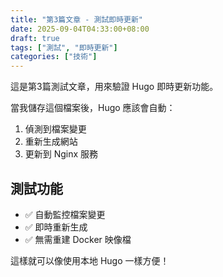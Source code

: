 ```yaml
---
title: "第3篇文章 - 測試即時更新"
date: 2025-09-04T04:33:00+08:00
draft: true
tags: ["測試", "即時更新"]
categories: ["技術"]
---
```


這是第3篇測試文章，用來驗證 Hugo 即時更新功能。

當我儲存這個檔案後，Hugo 應該會自動：
1. 偵測到檔案變更
2. 重新生成網站
3. 更新到 Nginx 服務

## 測試功能

- ✅ 自動監控檔案變更
- ✅ 即時重新生成
- ✅ 無需重建 Docker 映像檔

這樣就可以像使用本地 Hugo 一樣方便！